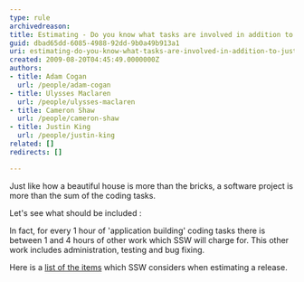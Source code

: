 ```yaml
---
type: rule
archivedreason: 
title: Estimating - Do you know what tasks are involved in addition to just Development Work Items?
guid: dbad65dd-6085-4988-92dd-9b0a49b913a1
uri: estimating-do-you-know-what-tasks-are-involved-in-addition-to-just-development-work-items
created: 2009-08-20T04:45:49.0000000Z
authors:
- title: Adam Cogan
  url: /people/adam-cogan
- title: Ulysses Maclaren
  url: /people/ulysses-maclaren
- title: Cameron Shaw
  url: /people/cameron-shaw
- title: Justin King
  url: /people/justin-king
related: []
redirects: []

---
```


Just like how a beautiful house is more than the bricks, a software project is more than the sum of the coding tasks. 

Let's see what should be included :  
<!--endintro-->

In fact, for every 1 hour of 'application building' coding tasks there is between 1 and 4 hours of other work which SSW will charge for. This other work includes administration, testing and bug fixing.

Here is a [list of the items](/spec-do-you-know-how-to-estimate-a-project-%28that-include-the-general-project-costs%29) which SSW considers when estimating a release.

